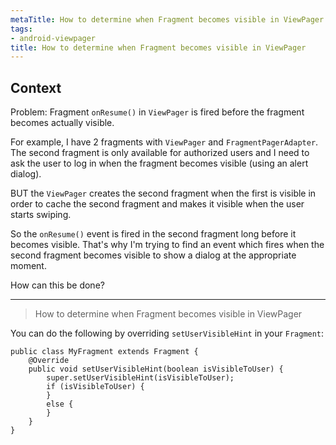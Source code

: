 ```yaml
---
metaTitle: How to determine when Fragment becomes visible in ViewPager
tags:
- android-viewpager
title: How to determine when Fragment becomes visible in ViewPager
---
```


## Context

Problem: Fragment `onResume()` in `ViewPager` is fired before the fragment becomes actually visible.


For example, I have 2 fragments with `ViewPager` and `FragmentPagerAdapter`. The second fragment is only available for authorized users and I need to ask the user to log in when the fragment becomes visible (using an alert dialog).


BUT the `ViewPager` creates the second fragment when the first is visible in order to cache the second fragment and makes it visible when the user starts swiping.


So the `onResume()` event is fired in the second fragment long before it becomes visible. That's why I'm trying to find an event which fires when the second fragment becomes visible to show a dialog at the appropriate moment.


How can this be done?



---


> 
> How to determine when Fragment becomes visible in ViewPager
> 
> 
> 


You can do the following by overriding `setUserVisibleHint` in your `Fragment`:



```
public class MyFragment extends Fragment {
    @Override
    public void setUserVisibleHint(boolean isVisibleToUser) {
        super.setUserVisibleHint(isVisibleToUser);
        if (isVisibleToUser) {
        }
        else {
        }
    }
}

```
